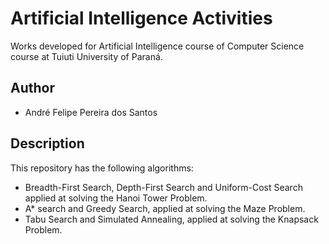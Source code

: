 # Artificial Intelligence Activities

Works developed for Artificial Intelligence course
of Computer Science course at Tuiuti University of Paraná.

## Author

- André Felipe Pereira dos Santos

## Description

This repository has the following algorithms:

- Breadth-First Search, Depth-First Search and Uniform-Cost Search applied at solving the Hanoi Tower Problem.
- A* search and Greedy Search, applied at solving the Maze Problem.
- Tabu Search and Simulated Annealing, applied at solving the Knapsack Problem.
